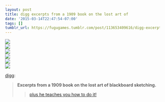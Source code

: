 ```yaml
---
layout: post
title: digg excerpts from a 1909 book on the lost art of
date: '2015-03-14T22:47:54-07:00'
tags: []
tumblr_url: https://fugugames.tumblr.com/post/113653409616/digg-excerpts-from-a-1909-book-on-the-lost-art-of
---
```

 ![](/tumblr_files/tumblr_nl241scFHH1ruw1vso3_540.png)  
 ![](/tumblr_files/tumblr_nl241scFHH1ruw1vso4_540.png)  
 ![](/tumblr_files/tumblr_nl241scFHH1ruw1vso5_540.png)  
 ![](/tumblr_files/tumblr_nl241scFHH1ruw1vso6_540.png)  
 ![](/tumblr_files/tumblr_nl241scFHH1ruw1vso7_540.png)  
 ![](/tumblr_files/tumblr_nl241scFHH1ruw1vso8_540.png)  
  

[digg](http://digg.tumblr.com/post/113350113049/excerpts-from-a-1909-book-on-the-lost-art-of):

> **Excerpts from a 1909 book on the lost art of blackboard sketching.**
> 
> > [plus he teaches you how to do it!](http://publicdomainreview.org/collections/blackboard-sketching-1909/)

